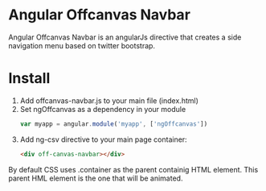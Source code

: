 Angular Offcanvas Navbar
========================

Angular Offcanvas Navbar is an angularJs directive that creates a side navigation menu based on twitter bootstrap. 

Install
========================

1. Add offcanvas-navbar.js to your main file (index.html)
2. Set ngOffcanvas as a dependency in your module
	```javascript
	var myapp = angular.module('myapp', ['ngOffcanvas'])
	```	
3. Add ng-csv directive to your main page container:
	```html
	<div off-canvas-navbar></div>
	```	
By default CSS uses .container as the parent containig HTML element. This parent HML element is the one that will be animated.